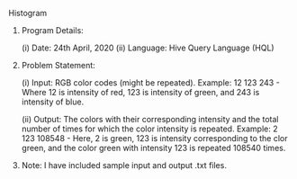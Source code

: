 Histogram

01.	Program Details:

	(i)	Date: 24th April, 2020
	(ii)	Language: Hive Query Language (HQL)

02.	Problem Statement:

	(i)	Input: RGB color codes (might be repeated).
		Example: 12 123 243 - Where 12 is intensity of red, 123 is intensity of green, and 243 is intensity of blue.

	(ii)	Output: The colors with their corresponding intensity and the total number of times for which the color intensity is repeated.
		Example: 2 123 108548 - Here, 2 is green, 123 is intensity corresponding to the clor green, and
		the color green with intensity 123 is repeated 108540 times.

03.	Note: I have included sample input and output .txt files.
